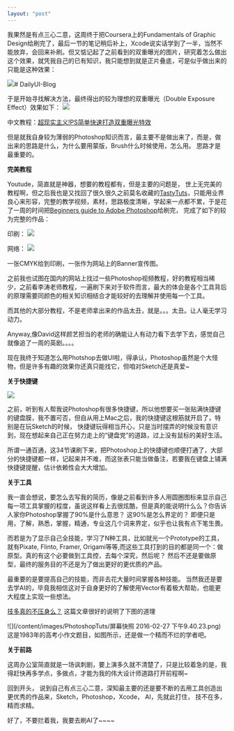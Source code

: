 ```yaml
---
layout: "post"
---
```



我果然是有点三心二意，这周终于把Coursera上的Fundamentals of Graphic Design给刷完了，最后一节的笔记稍后补上，Xcode说实话学到了一半，当然不能放弃，会回来补刷。但又惦记起了之前看到的双重曝光的图片，研究着怎么做出这个效果，就凭我自己的已有知识，我只能想到就是正片叠底，可是似乎做出来的只能是这种效果： 

![](/content/images/PhotoshopTuts/Blog.png)# DailyUI-Blog

于是开始寻找解决方法，最终得出的较为理想的双重曝光（Double Exposure Effect）效果如下： 
![](/content/images/PhotoshopTuts/双重曝光.png)

中文教程：[超现实主义!PS简单快速打造双重曝光特效](http://pcedu.pconline.com.cn/651/6515696_2.html)

但是就我自身较为薄弱的Photoshop知识而言，最主要不是做出来了，而是，做出来的思路是什么，为什么要用蒙版，Brush什么时候使用，怎么用。 思路才是最重要的。 


**完美教程**

Youtude，简直就是神器，想要的教程都有，但是主要的问题是， 世上无完美的教程啊，但之后我也是又找回了很久很久之前莫名收藏的[TastyTuts](https://www.youtube.com/channel/UC64eec0UYHxflyEWgyZOvLA)，只能用业界良心来形容，完整的教学视频，素材，思路极度清晰，学起来一点都不累，于是花了一周的时间把[Beginners guide to Adobe Photoshop](https://www.youtube.com/playlist?list=PLYfCBK8IplO6v0QjCj-TSrFUXnRV0WxfE)给刷完， 完成了如下的较为完整的作品： 

印刷：
![](/content/images/PhotoshopTuts/Bookcover.png)

网络： 
![](/content/images/PhotoshopTuts/Paper_Friends_Banner.jpg)


一张CMYK给到印刷，一张作为网站上的Banner宣传图。

之前我也试图在国内的网站上找过一些Photoshop视频教程，好的教程相当稀少，之前看李涛老师教程，一遍刷下来对于软件而言，最大的体会是各个工具背后的原理需要同颜色的相关知识相结合才能较好的去理解并使用每一个工具。 

而其他的大部分教程，不是老师拿出来的作品太丑，就是。。。太丑。让人毫无学习动力。

Anyway,像David这样颜艺担当的老师的确能让人有动力看下去学下去，感觉自己就像追了一周的英剧。。。。

现在我终于知道怎么用Photshop去做UI啦，得承认，Photoshop虽然是个大怪物，但是许多有趣的效果你还真只能找它，但咱对Sketch还是真爱~ 


**关于快捷键** 

![](/content/images/PhotoshopTuts/Shortcut.png)

之前，听到有人帮我说Photoshop有很多快捷键，所以他想要买一张贴满快捷键的键盘膜，我不置可否，但自从用上Mac之后，我的快捷键这根筋就开启了，特别是在玩Sketch的时候， 快捷键玩得相当开心，只是当时摆弄的时候没有意识到，现在想起来自己正在努力走上的“键盘党”的道路，过上没有鼠标的美好生活。 

所谓一通百通，这34节课刷下来，把Photoshop上的快捷键也顺便打通了，大部分的快捷键都一样，记起来并不难，而这张表只能当做备注，若要我在键盘上铺满快捷键提醒，估计依赖性会大大增加。 


**关于工具**

我一直会想说，要怎么去写我的简历，像是之前看到许多人用圆圈图标来显示自己每一项工具掌握的程度，虽说这样看上去很炫酷，但是真的能说明什么么？你告诉人家你Photoshop掌握了90%是什么意思？ 这90%是怎么界定的？ 即便只是用，了解，熟悉，掌握，精通，专业这几个词来界定，似乎也让我有点下笔生畏。

而若是为了显示自己全技能，学习了N种工具，比如就光一个Prototype的工具，就有Pixate, Flinto, Framer, Origami等等,而这些工具打到的目的都是同一个：做原型。真的有这个必要做到工具控，去每个深究，然后呢？ 然后不还是要做原型，最终的服务目的不还是为了做出更好的更优质的产品。 

最重要的是要提高自己的技能，而非去花大量时间掌握各种技能。 当然我还是要去学AI的，毕竟我相信这对于自身更好的了解使用Vector有着极大帮助，也能更大程度上实现一些想法。 

[技多真的不压身么？](http://zhuanlan.zhihu.com/yukigu1988/20060078) 
这篇文章很好的说明了下图的道理

![](/content/images/PhotoshopTuts/屏幕快照 2016-02-27 下午9.40.23.png)
这是1983年的高考小作文题目，如图所示，还是做一个精而不烂的学者吧。 


**关于前路**

这周办公室简直就是一场讽刺剧，要上演多久就不清楚了，只是比较着急的是，我得赶快再多学点，多做点，才能为我的伟大设计师道路打开前程啊~ 

回到开头， 说到自己有点三心二意，深知最主要的还是要不断的去用工具创造出更优秀的作品来，Sketch，Photoshop，Xcode， AI，先就此打住， 技不在多，精而求精。

好了，不要拦着我，我要去刷AI了~~~~





